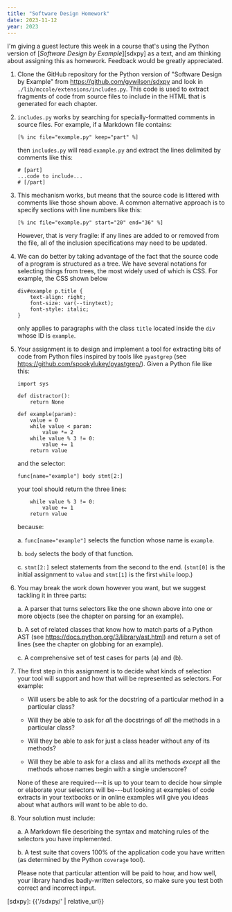 ```yaml
---
title: "Software Design Homework"
date: 2023-11-12
year: 2023
---
```


I'm giving a guest lecture this week in a course that's using the
Python version of [*Software Design by Example*][sdxpy] as a text,
and am thinking about assigning this as homework. Feedback would
be greatly appreciated.

1.  Clone the GitHub repository for the Python version of "Software
    Design by Example" from <https://github.com/gvwilson/sdxpy> and
    look in `./lib/mccole/extensions/includes.py`. This code is used
    to extract fragments of code from source files to include in the
    HTML that is generated for each chapter.

2.  `includes.py` works by searching for specially-formatted comments
    in source files. For example, if a Markdown file contains:

        [% inc file="example.py" keep="part" %]

    then `includes.py` will read `example.py` and extract the lines
    delimited by comments like this:

        # [part]
        ...code to include...
        # [/part]

3.  This mechanism works, but means that the source code is littered
    with comments like those shown above. A common alternative approach
    is to specify sections with line numbers like this:

        [% inc file="example.py" start="20" end="36" %]

    However, that is very fragile: if any lines are added to or
    removed from the file, all of the inclusion specifications may
    need to be updated.

4.  We can do better by taking advantage of the fact that the source
    code of a program is structured as a tree. We have several
    notations for selecting things from trees, the most widely used of
    which is CSS. For example, the CSS shown below

        div#example p.title {
            text-align: right;
            font-size: var(--tinytext);
            font-style: italic;
        }

    only applies to paragraphs with the class `title` located inside
    the `div` whose ID is `example`.

5.  Your assignment is to design and implement a tool for extracting
    bits of code from Python files inspired by tools like `pyastgrep`
    (see <https://github.com/spookylukey/pyastgrep/>).  Given a Python
    file like this:

        import sys

        def distractor():
            return None

        def example(param):
            value = 0
            while value < param:
                value *= 2
            while value % 3 != 0:
                value += 1
            return value

    and the selector:

        func[name="example"] body stmt[2:]

    your tool should return the three lines:

            while value % 3 != 0:
                value += 1
            return value

    because:

    a.  `func[name="example"]` selects the function whose name is
        `example`.

    b.  `body` selects the body of that function.

    c.  `stmt[2:]` select statements from the second to the end.
        (`stmt[0]` is the initial assignment to `value` and `stmt[1]`
        is the first `while` loop.)

6.  You may break the work down however you want, but we suggest
    tackling it in three parts:

    a.  A parser that turns selectors like the one shown above into
        one or more objects (see the chapter on parsing for an
        example).

    b.  A set of related classes that know how to match parts of a
        Python AST (see <https://docs.python.org/3/library/ast.html>)
        and return a set of lines (see the chapter on globbing for
	an example).

    c.  A comprehensive set of test cases for parts (a) and (b).

7.  The first step in this assignment is to decide what kinds of
    selection your tool will support and how that will be represented
    as selectors. For example:

    -   Will users be able to ask for the docstring of a particular
        method in a particular class?

    -   Will they be able to ask for *all* the docstrings of *all* the
        methods in a particular class?

    -   Will they be able to ask for just a class header without any of
        its methods?

    -   Will they be able to ask for a class and all its methods
        *except* all the methods whose names begin with a single
        underscore?

    None of these are required---it is up to your team to decide how
    simple or elaborate your selectors will be---but looking at
    examples of code extracts in your textbooks or in online examples
    will give you ideas about what authors will want to be able to do.

8.  Your solution must include:

    a.  A Markdown file describing the syntax and matching rules of
        the selectors you have implemented.

    b.  A test suite that covers 100% of the application code you
        have written (as determined by the Python `coverage` tool).

    Please note that particular attention will be paid to how, and
    how well, your library handles badly-written selectors, so make
    sure you test both correct and incorrect input.

[sdxpy]: {{'/sdxpy/' | relative_url}}
